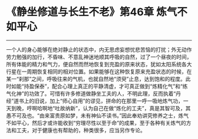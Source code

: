 # 《静坐修道与长生不老》第46章 炼气不如平心

------

一个人的身心能够在绝对静止的状态中，内无思虑妄想忧悲苦恼的打扰；外无动作劳力勉强的加行，不昏味、不意乱神迷地顺其呼吸的自然，过了一个昼夜的时间，所有体能的精力和气力，便自然而然地恢复到充盈的原来状态，犹如太阳系统各大行星在一周期恢复相同的相对位置。如果能够在这种恢复原来充盈状态的时候，在某一“刹那”之间，呼吸往来的气机，也就自然地“须臾”止息，达到饱和的程度。此时如能“持盈保泰”，配合心理上真正的平静清虚，才可真正做到“炼精化气”和“练气化神”的功效了。可惜有许多修道做静坐工夫的人，不明此理，反而执着“丹经”道书上的旧说，加上“师心自用”的谬见，拼命的在那里一呼一吸地炼气功，一天到晚，哼啊哈啊地“吐故纳新”，认为自己在做“炼化的工夫”，真是其智可及，其愚不可及也。“由来富贵原如梦，未有神仙不读书。”因此奉劝讲究修养之士，炼气不如平心，然后才或许能收到“穷理尽性以至于命”的成果，至于各种有关炼气的方法和工夫，对于健康也有帮助的，种类很多，应当另作专论。